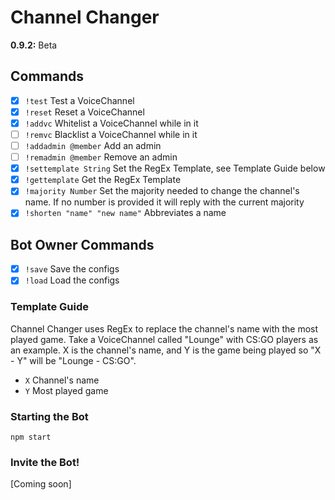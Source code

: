 # Channel Changer
**0.9.2:** Beta
## Commands
 - [x] `!test` Test a VoiceChannel
 - [x] `!reset` Reset a VoiceChannel
 - [x] `!addvc` Whitelist a VoiceChannel while in it
 - [ ] `!remvc` Blacklist a VoiceChannel while in it
 - [ ] `!addadmin @member` Add an admin
 - [ ] `!remadmin @member` Remove an admin
 - [x] `!settemplate String` Set the RegEx Template, see Template Guide below
 - [x] `!gettemplate` Get the RegEx Template
 - [x] `!majority Number` Set the majority needed to change the channel's name. If no number is provided it will reply with the current majority
 - [x] `!shorten "name" "new name"` Abbreviates a name

## Bot Owner Commands
 - [x] `!save` Save the configs
 - [x] `!load` Load the configs

### Template Guide
Channel Changer uses RegEx to replace the channel's name with the most played game. Take a VoiceChannel called "Lounge" with CS:GO players as an example. X is the channel's name, and Y is the game being played so "X - Y" will be "Lounge - CS:GO".
 - `X` Channel's name
 - `Y` Most played game

### Starting the Bot
`npm start`

### Invite the Bot!
[Coming soon]
